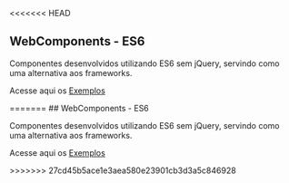 <<<<<<< HEAD
## WebComponents - ES6
<p>Componentes desenvolvidos utilizando ES6 sem jQuery, servindo como uma alternativa aos frameworks.</p>
<p>Acesse aqui os <a href="http://leandrofialho.com/web-components/src/index.html" target="_blank">Exemplos</a></p>
=======
## WebComponents - ES6
<p>Componentes desenvolvidos utilizando ES6 sem jQuery, servindo como uma alternativa aos frameworks.</p>
<p>Acesse aqui os <a href="http://leandrofialho.com/web-components/src/index.html" target="_blank">Exemplos</a></p>
>>>>>>> 27cd45b5ace1e3aea580e23901cb3d3a5c846928
